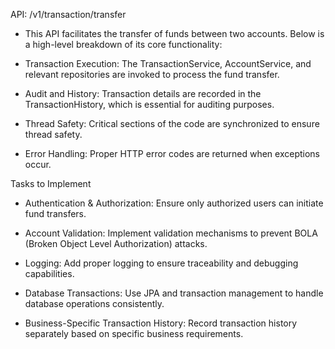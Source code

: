 
API: /v1/transaction/transfer

- This API facilitates the transfer of funds between two accounts. Below is a high-level breakdown of its core functionality:

- Transaction Execution: The TransactionService, AccountService, and relevant repositories are invoked to process the fund transfer.

- Audit and History: Transaction details are recorded in the TransactionHistory, which is essential for auditing purposes.

- Thread Safety: Critical sections of the code are synchronized to ensure thread safety.

- Error Handling: Proper HTTP error codes are returned when exceptions occur.


 
Tasks to Implement


- Authentication & Authorization: Ensure only authorized users can initiate fund transfers.

- Account Validation: Implement validation mechanisms to prevent BOLA (Broken Object Level Authorization) attacks.

- Logging: Add proper logging to ensure traceability and debugging capabilities.

- Database Transactions: Use JPA and transaction management to handle database operations consistently.

- Business-Specific Transaction History: Record transaction history separately based on specific business requirements.
